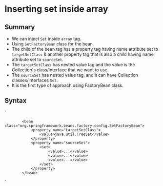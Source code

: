 # Inserting set inside array

## Summary
- We can inject `Set` inside `array` tag.
- Using `SetFactoryBean` class for the bean.
- The child of the bean tag has a property tag having name attribute set to `targetSetClass` & another property tag that is also a child having name attribute set to `sourceSet`.
- The `targetSetClass` has nested value tag and the value is the Collection's class/interface that we want to use.
- The `sourceSet` has nested value tag, and it can have Collection classes/interfaces `Set`.
- It is the first type of approach using FactoryBean class.

## Syntax

`

            <bean class="org.springframework.beans.factory.config.SetFactoryBean">
                <property name="targetSetClass">
                    <value>java.util.TreeSet</value>
                </property>
                <property name="sourceSet">
                    <set>
                        <value>...</value>
                        <value>...</value>
                        <value>...</value>
                    </set>
                </property>
            </bean>

`